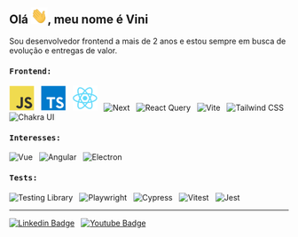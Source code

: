 ## Olá <img src="https://raw.githubusercontent.com/ABSphreak/ABSphreak/master/gifs/Hi.gif" width="30">, meu nome é Vini

Sou desenvolvedor frontend a mais de 2 anos e estou sempre em busca de evolução e entregas de valor.

#### <kbd>Frontend:</kbd><br>
<img height="45" title="Javascript" alt="Javascript" src="https://raw.githubusercontent.com/devicons/devicon/master/icons/javascript/javascript-original.svg"> &nbsp;
<img height="45" title="Typescript" alt="Typescript" src="https://raw.githubusercontent.com/devicons/devicon/master/icons/typescript/typescript-original.svg"> &nbsp;
<img height="45" title="React / React Native" alt="React / React Native" src="https://raw.githubusercontent.com/devicons/devicon/master/icons/react/react-original.svg"> &nbsp;
<img height="45" title="Next" alt="Next" src="https://camo.githubusercontent.com/92ec9eb7eeab7db4f5919e3205918918c42e6772562afb4112a2909c1aaaa875/68747470733a2f2f6173736574732e76657263656c2e636f6d2f696d6167652f75706c6f61642f76313630373535343338352f7265706f7369746f726965732f6e6578742d6a732f6e6578742d6c6f676f2e706e67"> &nbsp;
<img height="45" title="React Query" alt="React Query" src="https://camo.githubusercontent.com/2cd3571ea5b29a8640a44095d09671d9d350746b8c35407781b2508533b6f2c4/68747470733a2f2f7365656b6c6f676f2e636f6d2f696d616765732f522f72656163742d71756572792d6c6f676f2d313334304541344345392d7365656b6c6f676f2e636f6d2e706e67"> &nbsp;
<img height="45" title="Vite" alt="Vite" src="https://camo.githubusercontent.com/61e102d7c605ff91efedb9d7e47c1c4a07cef59d3e1da202fd74f4772122ca4e/68747470733a2f2f766974656a732e6465762f6c6f676f2e737667"> &nbsp;
<img height="45" title="Tailwind CSS" alt="Tailwind CSS" src="https://cdn.jsdelivr.net/gh/devicons/devicon/icons/tailwindcss/tailwindcss-plain.svg"> &nbsp;
<img height="45" title="Chakra UI" alt="Chakra UI" src="https://avatars.githubusercontent.com/u/54212428?s=280&v=4"> &nbsp;

#### <kbd>Interesses:</kbd><br>
<img height="45" title="Vue" alt="Vue" src="https://camo.githubusercontent.com/c8f91d18976e27123643a926a2588b8d931a0292fd0b6532c3155379e8591629/68747470733a2f2f7675656a732e6f72672f696d616765732f6c6f676f2e706e67"> &nbsp;
<img height="45" title="Angular" alt="Angular" src="https://avatars.githubusercontent.com/u/139426?s=200&v=4"> &nbsp;
<img height="45" title="Electron" alt="Electron" src="https://avatars.githubusercontent.com/u/13409222?s=200&v=4"> &nbsp;


#### <kbd>Tests:</kbd><br>
<img height="45" title="Testing Library" alt="Testing Library" src="https://avatars.githubusercontent.com/u/49996085?s=200&v=4"> &nbsp;
<img height="45" title="Playwright" alt="Playwright" src="https://avatars.githubusercontent.com/u/8908513?s=200&v=4"> &nbsp;
<img height="45" title="Cypress" alt="Cypress" src="https://pbs.twimg.com/profile_images/1318604600677527552/stk8sqYZ_400x400.png"> &nbsp;
<img height="45" title="Vitest" alt="Vitest" src="https://user-images.githubusercontent.com/11247099/145112184-a9ff6727-661c-439d-9ada-963124a281f7.png"> &nbsp;
<img height="45" title="Jest" alt="Jest" src="https://avatars.githubusercontent.com/u/103283236?s=48&v=4"> &nbsp;
<hr>

[![Linkedin Badge](https://img.shields.io/badge/linkedin%20-%230077B5.svg?&style=for-the-badge&logo=linkedin&logoColor=white)](https://www.linkedin.com/in/vinimedeiros13) &nbsp;
[![Youtube Badge](https://img.shields.io/badge/YOUTUBE-%23DC322F.svg?&style=for-the-badge&logo=youtube&logoColor=white)](https://www.youtube.com/@sidelab)
